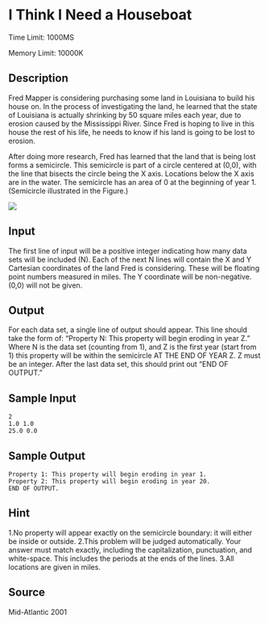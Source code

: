 # I Think I Need a Houseboat

Time Limit: 1000MS

Memory Limit: 10000K


## Description

Fred Mapper is considering purchasing some land in Louisiana to build his house on. In the process of investigating the land, he learned that the state of Louisiana is actually shrinking by 50 square miles each year, due to erosion caused by the Mississippi River. Since Fred is hoping to live in this house the rest of his life, he needs to know if his land is going to be lost to erosion. 

After doing more research, Fred has learned that the land that is being lost forms a semicircle. This semicircle is part of a circle centered at (0,0), with the line that bisects the circle being the X axis. Locations below the X axis are in the water. The semicircle has an area of 0 at the beginning of year 1. (Semicircle illustrated in the Figure.) 

![](semicircle.gif)


## Input

The first line of input will be a positive integer indicating how many data sets will be included (N). Each of the next N lines will contain the X and Y Cartesian coordinates of the land Fred is considering. These will be floating point numbers measured in miles. The Y coordinate will be non-negative. (0,0) will not be given.


## Output

For each data set, a single line of output should appear. This line should take the form of: “Property N: This property will begin eroding in year Z.” Where N is the data set (counting from 1), and Z is the first year (start from 1) this property will be within the semicircle AT THE END OF YEAR Z. Z must be an integer. After the last data set, this should print out “END OF OUTPUT.”


## Sample Input

```
2
1.0 1.0
25.0 0.0
```


## Sample Output

```
Property 1: This property will begin eroding in year 1.
Property 2: This property will begin eroding in year 20.
END OF OUTPUT.
```


## Hint

1.No property will appear exactly on the semicircle boundary: it will either be inside or outside. 
2.This problem will be judged automatically. Your answer must match exactly, including the capitalization, punctuation, and white-space. This includes the periods at the ends of the lines. 
3.All locations are given in miles.


## Source

Mid-Atlantic 2001
